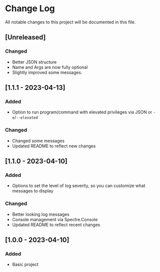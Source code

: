 # Change Log

All notable changes to this project will be documented in this file.

## [Unreleased]

### Changed

- Better JSON structure
- Name and Args are now fully optional
- Slightly improved some messages.

## [1.1.1 - 2023-04-13]

### Added

- Option to run program/command with elevated privileges via JSON or `-e`/`--elevated`

### Changed

- Changed some messages
- Updated README to reflect new changes

## [1.1.0 - 2023-04-10]

### Added

- Options to set the level of log severity, so you can customize what messages to display

### Changed

- Better looking log messages
- Console management via Spectre.Console
- Updated README to reflect recent changes

## [1.0.0 - 2023-04-10]

### Added

- Basic project
